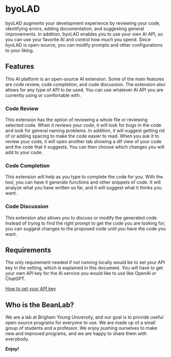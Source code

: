 # byoLAD

byoLAD augments your development experience by reviewing your code, identifying errors, adding documentation, and suggesting general improvements. In addition, byoLAD enables you to use your own AI API, so you can use your favorite AI and control how much you spend. Since byoLAD is open-source, you can modify prompts and other configurations to your liking. 

## Features

This AI platform is an open-source AI extension. Some of the main features are code review, code completion, and code discussion. The extension also allows for any type of API to be used. You can use whatever AI API you are currently using or comfortable with. 

### Code Review

This extension has the option of reviewing a whole file or reviewing selected code. When it reviews your code, it will look for bugs in the code and look for general naming problems. In addition, it will suggest getting rid of or adding spacing to make the code easier to read. When you ask it to review your code, it will open another tab showing a dif view of your code and the code that it suggests. You can then choose which changes you will add to your code. 

### Code Completion

This extension will help as you type to complete the code for you. With the tool, you can have it generate functions and other snippets of code. It will analyze what you have written so far, and it will suggest what it thinks you want. 

### Code Discussion

This extension also allows you to discuss or modify the generated code. Instead of trying to find the right prompt to get the code you are looking for, you can suggest changes to the proposed code until you have the code you want. 

## Requirements

The only requirement needed if not running locally would be to set your API key in the setting, which is explained in this document. You will have to get your own API key for the AI service you would like to use like OpenAI or ChatGPT. 

<a target="_blank" href="https://code.visualstudio.com/docs/getstarted/settings">How to set your API key</a>

## Who is the BeanLab?

We are a lab at Brigham Young University, and our goal is to provide useful open-source programs for everyone to use. We are made up of a small group of students and a professor. We enjoy pushing ourselves to make new and improved programs, and we are happy to share them with everybody. 

**Enjoy!**
